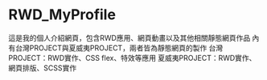 # RWD_MyProfile
這是我的個人介紹網頁，包含RWD應用、網頁動畫以及其他相關靜態網頁作品
內有台灣PROJECT與夏威夷PROJECT，兩者皆為靜態網頁的製作
台灣PROJECT：RWD實作、CSS flex、特效等應用
夏威夷PROJECT：RWD實作、網頁排版、SCSS實作
